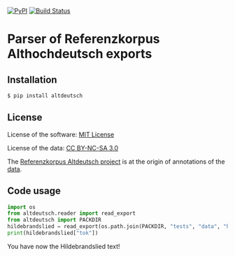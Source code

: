 [![PyPI](https://img.shields.io/pypi/v/altdeutsch)](https://pypi.org/project/altdeutsch/) [![Build Status](https://travis-ci.org/clemsciences/old_high_german_texts.svg?branch=master)](https://travis-ci.org/clemsciences/old_high_german_texts)

# Parser of Referenzkorpus Althochdeutsch exports

## Installation

```bash
$ pip install altdeutsch
```


## License

License of the software: [MIT License](https://choosealicense.com/licenses/mit/)

License of the data: [CC BY-NC-SA 3.0](https://creativecommons.org/licenses/by-nc-sa/3.0/)

The [Referenzkorpus Altdeutsch project](https://www.deutschdiachrondigital.de/) is at the origin of annotations of the 
[data](https://www.laudatio-repository.org/browse/corpus/rmgpfWoB6bp_h9Naq45A/corpus_deutsch-diachron-digital---referenzkorpus-altdeutsch_0-1_1556880883).

## Code usage

```python
import os
from altdeutsch.reader import read_export
from altdeutsch import PACKDIR
hildebrandslied = read_export(os.path.join(PACKDIR, "tests", "data", "hildebrandslied.txt"))
print(hildebrandslied["tok"])
```

You have now the Hildebrandslied text!
